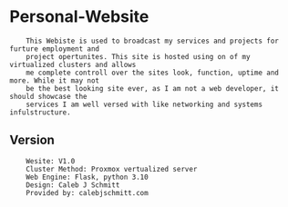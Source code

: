 # Personal-Website

        This Webiste is used to broadcast my services and projects for furture employment and 
        project opertunites. This site is hosted using on of my virtualized clusters and allows 
        me complete controll over the sites look, function, uptime and more. While it may not 
        be the best looking site ever, as I am not a web developer, it should showcase the 
        services I am well versed with like networking and systems infulstructure. 

## Version

        Wesite: V1.0
        Cluster Method: Proxmox vertualized server
        Web Engine: Flask, python 3.10
        Design: Caleb J Schmitt
        Provided by: calebjschmitt.com
